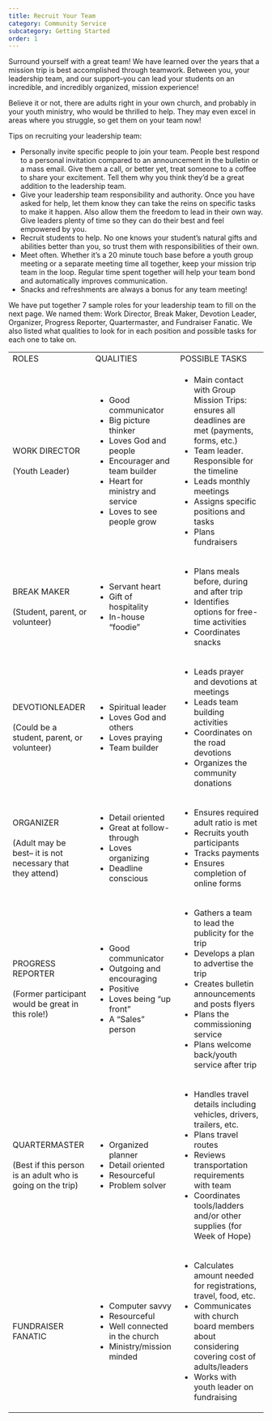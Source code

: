 ```yaml
---
title: Recruit Your Team
category: Community Service
subcategory: Getting Started
order: 1
---
```


Surround yourself with a great team\! We have learned over the years that a mission trip is best accomplished through teamwork. Between you, your leadership team, and our support–you can lead your students on an incredible, and incredibly organized, mission experience\!

Believe it or not, there are adults right in your own church, and probably in your youth ministry, who would be thrilled to help. They may even excel in areas where you struggle, so get them on your team now\!

Tips on recruiting your leadership team:

* Personally invite specific people to join your team. People best respond to a personal invitation compared to an announcement in the bulletin or a mass email. Give them a call, or better yet, treat someone to a coffee to share your excitement. Tell them why you think they’d be a great addition to the leadership team.
* Give your leadership team responsibility and authority. Once you have asked for help, let them know they can take the reins on specific tasks to make it happen. Also allow them the freedom to lead in their own way. Give leaders plenty of time so they can do their best and feel empowered by you.
* Recruit students to help. No one knows your student’s natural gifts and abilities better than you, so trust them with responsibilities of their own.
* Meet often. Whether it’s a 20 minute touch base before a youth group meeting or a separate meeting time all together, keep your mission trip team in the loop. Regular time spent together will help your team bond and automatically improves communication.
* Snacks and refreshments are always a bonus for any team meeting\!

We have put together 7 sample roles for your leadership team to fill on the next page. We named them: Work Director, Break Maker, Devotion Leader, Organizer, Progress Reporter, Quartermaster, and Fundraiser Fanatic. We also listed what qualities to look for in each position and possible tasks for each one to take on.&nbsp;

<table><tbody><tr><td>ROLES</td><td>QUALITIES</td><td>POSSIBLE TASKS</td></tr><tr><td>WORK DIRECTOR<br /><br />(Youth Leader)</td><td><ul><li>Good communicator</li><li>Big picture thinker</li><li>Loves God and people</li><li>Encourager and team builder</li><li>Heart for ministry and service</li><li>Loves to see people grow</li></ul></td><td><ul><li>Main contact with Group Mission Trips: ensures all deadlines are met (payments, forms, etc.)</li><li>Team leader. Responsible for the timeline</li><li>Leads monthly meetings</li><li>Assigns specific positions and tasks</li><li>Plans fundraisers</li></ul></td></tr><tr><td>BREAK MAKER<br /><br />(Student, parent, or volunteer)</td><td><ul><li>Servant heart</li><li>Gift of hospitality</li><li>In-house &ldquo;foodie&rdquo;</li></ul></td><td><ul><li>Plans meals before, during and after trip</li><li>Identifies options for free-time activities</li><li>Coordinates snacks</li></ul></td></tr><tr><td>DEVOTIONLEADER<br /><br />(Could be a student, parent, or volunteer)</td><td><ul><li>Spiritual leader</li><li>Loves God and others</li><li>Loves praying</li><li>Team builder</li></ul></td><td><ul><li>Leads prayer and devotions at meetings</li><li>Leads team building activities</li><li>Coordinates on the road devotions</li><li>Organizes the community donations</li></ul></td></tr><tr><td>ORGANIZER<br /><br />(Adult may be best&ndash; it is not necessary that they attend)</td><td><ul><li>Detail oriented</li><li>Great at follow-through</li><li>Loves organizing</li><li>Deadline conscious</li></ul></td><td><ul><li>Ensures required adult ratio is met</li><li>Recruits youth participants</li><li>Tracks payments</li><li>Ensures completion of online forms</li></ul></td></tr><tr><td>PROGRESS REPORTER<br /><br />(Former participant would be great in this role!)</td><td><ul><li>Good communicator</li><li>Outgoing and encouraging</li><li>Positive</li><li>Loves being &ldquo;up front&rdquo;</li><li>A &ldquo;Sales&rdquo; person</li></ul></td><td><ul><li>Gathers a team to lead the publicity for the trip</li><li>Develops a plan to advertise the trip</li><li>Creates bulletin announcements and posts flyers</li><li>Plans the commissioning service</li><li>Plans welcome back/youth service after trip</li></ul></td></tr><tr><td>QUARTERMASTER<br /><br />(Best if this person is an adult who is going on the trip)</td><td><ul><li>Organized planner</li><li>Detail oriented</li><li>Resourceful</li><li>Problem solver</li></ul></td><td><ul><li>Handles travel details including vehicles, drivers, trailers, etc.</li><li>Plans travel routes</li><li>Reviews transportation requirements with team</li><li>Coordinates tools/ladders and/or other supplies (for Week of Hope)</li></ul></td></tr><tr><td>FUNDRAISER FANATIC</td><td><ul><li>Computer savvy</li><li>Resourceful</li><li>Well connected in the church</li><li>Ministry/mission minded</li></ul></td><td><ul><li>Calculates amount needed for registrations, travel, food, etc.</li><li>Communicates with church board members about considering covering cost of adults/leaders</li><li>Works with youth leader on fundraising</li></ul></td></tr></tbody></table>
